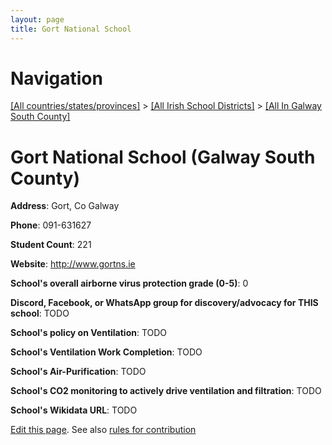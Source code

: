 ```yaml
---
layout: page
title: Gort National School
---
```

# Navigation

[[All countries/states/provinces]](../../..) > [[All Irish School Districts]](../..) > [[All In Galway South County]](..)

# Gort National School (Galway South County)

**Address**: Gort, Co Galway

**Phone**: 091-631627

**Student Count**: 221

**Website**: <http://www.gortns.ie>

**School's overall airborne virus protection grade (0-5)**: 0

**Discord, Facebook, or WhatsApp group for discovery/advocacy for THIS school**: TODO

**School's policy on Ventilation**: TODO

**School's Ventilation Work Completion**: TODO

**School's Air-Purification**: TODO

**School's CO2 monitoring to actively drive ventilation and filtration**: TODO

**School's Wikidata URL**: TODO


[Edit this page](https://github.com/ventilate-schools/Ireland/edit/main/./Galway_South_County/Gort_National_School.md). See also [rules for contribution](../../../contribution-rules/)